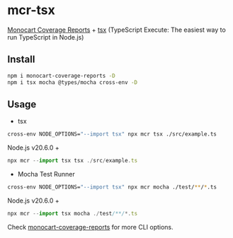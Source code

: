 # mcr-tsx
[Monocart Coverage Reports](https://github.com/cenfun/monocart-coverage-reports) + [tsx](https://github.com/privatenumber/tsx/) (TypeScript Execute: The easiest way to run TypeScript in Node.js) 

## Install
```sh
npm i monocart-coverage-reports -D
npm i tsx mocha @types/mocha cross-env -D
```

## Usage

- tsx
```sh
cross-env NODE_OPTIONS="--import tsx" npx mcr tsx ./src/example.ts
```
Node.js v20.6.0 +
```js
npx mcr --import tsx tsx ./src/example.ts
```

- Mocha Test Runner
```sh
cross-env NODE_OPTIONS="--import tsx" npx mcr mocha ./test/**/*.ts
```
Node.js v20.6.0 +
```js
npx mcr --import tsx mocha ./test/**/*.ts
```

Check [monocart-coverage-reports](https://github.com/cenfun/monocart-coverage-reports) for more CLI options.